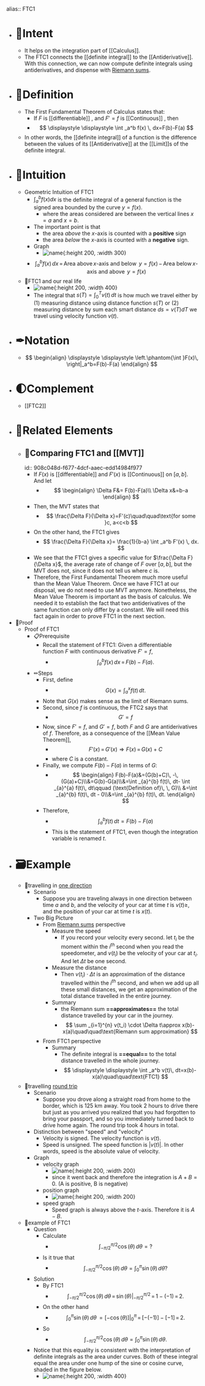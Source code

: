 alias:: FTC1

- # 🎯Intent
	- It helps on the integration part of [[Calculus]].
	- The FTC1 connects the [[definite integral]] to the [[Antiderivative]]. With this connection, we can now compute definite integrals using antiderivatives, and dispense with [Riemann sums](((633f8f9f-c0b3-4d71-abf1-bc74283f85c2))).
- # 📝Definition
	- The First Fundamental Theorem of Calculus states that:
		- If $F$ is [[differentiable]] , and $F'=f$ is [[Continuous]] , then
		- $$
		  \displaystyle  \displaystyle \int _a^b f(x) \, dx=F(b)-F(a)
		  $$
	- In other words, the [[definite integral]] of a function is the difference between the values of its [[Antiderivative]] at the [[Limit]]s of the definite integral.
- # 🧠Intuition
	- Geometric Intuition of FTC1
		- $\int_a^b f(x)dx$ is the definite integral of a general function is the signed area bounded by the curve $y=f(x)$.
			- where the areas considered are between the vertical lines $x=a$ and $x=b$.
		- The important point is that
			- the area *above* the $x$-axis is counted with a **positive** sign
			- the area *below* the $x$-axis is counted with a **negative** sign.
		- Graph
			- ![name](../assets/images_ftc1_signedarea.svg){:height 200, :width 300}
		- $$
		  \int _{a}^{b} f(x) \, dx\, =\, \text{Area above} \, x\text{-axis and below }\, y=f(x)\, -\,  \text{Area below} \, x\text{-axis and above }\, y=f(x)
		  $$
	- 📌FTC1 and our real life
		- ![name](../assets/distance_velocity_FTC.png){:height 200, :width 400}
		- The integral that $s(T)=\int _{0}^{T} v(t)\, dt$ is how much we travel either by (1) measuring distance using distance function $s(T)$ or (2) measuring distance by sum each smart distance $ds=v(T)dT$ we travel using velocity function $v(t)$.
- # ✒Notation
	- $$
	  \begin{align}
	  \displaystyle  \displaystyle \left.\phantom{\int }F(x)\, \right|_a^b=F(b)-F(a)
	  \end{align}
	  $$
- # 🌓Complement
	- [[FTC2]]
- # 🧬Related Elements
	- ## 📌Comparing FTC1 and [[MVT]]
	  id:: 908c048d-f677-4dcf-aaec-edd14984f977
		- If $F(x)$ is [[differentiable]] and $F'(x)$ is [[Continuous]] on $[a,b]$. And let
			- $$
			  \begin{align}
			  \Delta F&=  F(b)-F(a)\\
			  \Delta x&=b-a
			  \end{align}
			  $$
		- Then, the MVT states that
			- $$
			  \frac{\Delta F}{\Delta x}=F'(c)\quad\quad\text{for some }c, a<c<b
			  $$
		- On the other hand, the FTC1 gives
			- $$
			  \frac{\Delta F}{\Delta x}=  \frac{1}{b-a} \int _a^b F'(x) \, dx.
			  $$
		- We see that the FTC1 gives a specific value for $\frac{\Delta F}{\Delta x}$, the average rate of change of $F$ over $[a,b]$, but the MVT does not, since it does not tell us where $c$ is.
		- Therefore, the First Fundamental Theorem much more useful than the Mean Value Theorem. Once we have FTC1 at our disposal, we do not need to use MVT anymore. Nonetheless, the Mean Value Theorem is important as the basis of calculus. We needed it to establish the fact that two antiderivatives of the same function can only differ by a constant. We will need this fact again in order to prove FTC1 in the next section.
- 📏Proof
	- Proof of FTC1
		- 📋Prerequisite
			- Recall the statement of FTC1: Given a differentiable function $F$ with continuous derivative $F'=f$,
				- $$
				  \int _{a}^{b} f(x) \,  dx \, =\, F(b)- F(a).
				  $$
		- ✏Steps
			- First, define
				- $$
				  G(x)=\int _{a}^{x} f(t)\, dt.
				  $$
			- Note that $G(x)$ makes sense as the limit of Riemann sums.
			- Second, since $f$ is continuous, the FTC2 says that
				- $$
				  G'=f
				  $$
			- Now, since $F'=f$, and $G'=f$, both $F$ and $G$ are antiderivatives of $f$. Therefore, as a consequence of the [[Mean Value Theorem]],
				- $$
				  F'(x)\, =\, G'(x)\Rightarrow F(x)\, =\, G(x)+C
				  $$
				- where $C$ is a constant.
			- Finally, we compute $F(b)-F(a)$ in terms of $G$:
				- $$
				  \begin{align}
				  F(b)-F(a)&=(G(b)+C)\, -\, (G(a)+C)\\&=G(b)-G(a)\\&=\int _{a}^{b} f(t)\, dt- \int _{a}^{a} f(t)\, dt\qquad (\text{Definition of}\, \, G)\\
				  &=\int _{a}^{b} f(t)\, dt - 0\\&=\int _{a}^{b} f(t)\, dt.
				  \end{align}
				  $$
			- Therefore,
				- $$
				  \int _{a}^{b} f(t)\, dt=F(b)-F(a)
				  $$
				- This is the statement of FTC1, even though the integration variable is renamed $t$.
- # 🗃Example
	- 📌travelling in <u>one direction</u>
		- Scenario
			- Suppose you are traveling always in one direction between time $a$ and $b$, and the velocity of your car at time $t$ is $v(t)\geq$, and the position of your car at time $t$ is $x(t)$.
		- Two Big Picture
			- From [Riemann sums](((633f8f9f-c0b3-4d71-abf1-bc74283f85c2))) perspective
				- Measure the speed
					- If you record your velocity every second.  let $t_i$ be the moment within the $i^{th}$ second when you read the speedometer, and $v(t_i)$ be the velocity of your car at $t_i$. And let $\Delta t$ be one second.
				- Measure the distance
					- Then $v(t_i)\cdot\Delta t$ is an approximation of the distance travelled within the $i^{th}$ second, and when we add up all these small distances, we get an approximation of the total distance travelled in the entire journey.
				- Summary
					- the Riemann sum **==approximates==** the total distance travelled by your car in the journey.
					- $$
					  \sum _{i=1}^{n} v(t_i) \cdot \Delta t\approx x(b)-x(a)\quad\quad\text{Riemann sum approximation}
					  $$
			- From FTC1 perspective
				- Summary
					- The definite integral is **==equal==** to the total distance travelled in the whole journey.
					- $$
					  \displaystyle  \displaystyle \int _a^b v(t)\, dt=x(b)-x(a)\quad\quad\text{FTC1}
					  $$
	- 📌travelling <u>round trip</u>
		- Scenario
			- Suppose you drove along a straight road from home to the border, which is 125 km away. You took 2 hours to drive there but just as you arrived you realized that you had forgotten to bring your passport, and so you immediately turned back to drive home again. The round trip took 4 hours in total.
		- Distinction between "speed" and "velocity"
			- Velocity is signed.  The velocity function is $v(t)$.
			- Speed is unsigned. The speed function is $\lvert v(t)\rvert$. In other words, speed is the absolute value of velocity.
		- Graph
			- velocity graph
				- ![name](../assets/images_ftc1_roundtriparea.svg){:height 200, :width 200}
				- since it went back and therefore the integration is $A+B=0$.  (A is positive, B is negative)
			- position graph
				- ![name](../assets/images_ftc1_roundtripx.svg){:height 200, :width 200}
			- speed graph
				- Speed graph is always above the $t$-axis. Therefore it is $A-B$.
	- 📌example of FTC1
		- Question
			- Calculate
				- $$
				  \displaystyle \int _{-\pi /2}^{\pi /2} \cos (\theta ) \, d\theta =?
				  $$
			- Is it true that
				- $$
				  \displaystyle \int _{-\pi /2}^{\pi /2} \cos (\theta )\,  d\theta = \int _{0}^{\pi } \sin (\theta ) \, d\theta ?
				  $$
		- Solution
			- By FTC1
				- $$
				  \displaystyle \left.\int _{-\pi /2}^{\pi /2} \cos (\theta )\,  d\theta \, = \, \sin (\theta )\right|_{-\pi /2}^{\pi /2} \, = \,  1- (-1) \, =\, 2.
				  $$
			- On the other hand
				- $$
				  \displaystyle \left.\int _{0}^{\pi } \sin (\theta ) \, d\theta \, = \left[-\cos (\theta )\right]\right|_{0}^{\pi } \, = \,  [-(-1)]- [-1] \, =\, 2.
				  $$
			- So
				- $$
				  \displaystyle \int _{-\pi /2}^{\pi /2} \cos (\theta ) \, d\theta = \int _{0}^{\pi } \sin (\theta )\,  d\theta .
				  $$
		- Notice that this equality is consistent with the interpretation of definite integrals as the area under curves. Both of these integral equal the area under one hump of the sine or cosine curve, shaded in the figure below.
			- ![name](../assets/images_ftc1_sincoshump.svg){:height 200, :width 400}